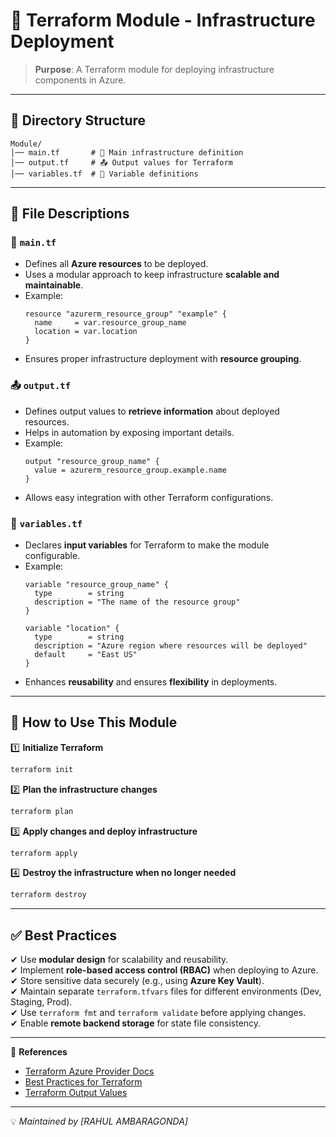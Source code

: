 # 🚀 Terraform Module - Infrastructure Deployment

> **Purpose**: A Terraform module for deploying infrastructure components in Azure.

---

## 📂 Directory Structure

```
Module/
│── main.tf       # 📜 Main infrastructure definition
│── output.tf     # 📤 Output values for Terraform
│── variables.tf  # 📌 Variable definitions
```

---

## 📄 File Descriptions

### 📜 `main.tf`
- Defines all **Azure resources** to be deployed.
- Uses a modular approach to keep infrastructure **scalable and maintainable**.
- Example:
  ```hcl
  resource "azurerm_resource_group" "example" {
    name     = var.resource_group_name
    location = var.location
  }
  ```
- Ensures proper infrastructure deployment with **resource grouping**.

### 📤 `output.tf`
- Defines output values to **retrieve information** about deployed resources.
- Helps in automation by exposing important details.
- Example:
  ```hcl
  output "resource_group_name" {
    value = azurerm_resource_group.example.name
  }
  ```
- Allows easy integration with other Terraform configurations.

### 📌 `variables.tf`
- Declares **input variables** for Terraform to make the module configurable.
- Example:
  ```hcl
  variable "resource_group_name" {
    type        = string
    description = "The name of the resource group"
  }

  variable "location" {
    type        = string
    description = "Azure region where resources will be deployed"
    default     = "East US"
  }
  ```
- Enhances **reusability** and ensures **flexibility** in deployments.

---

## 🚀 How to Use This Module

1️⃣ **Initialize Terraform**
```sh
terraform init
```
2️⃣ **Plan the infrastructure changes**
```sh
terraform plan
```
3️⃣ **Apply changes and deploy infrastructure**
```sh
terraform apply
```
4️⃣ **Destroy the infrastructure when no longer needed**
```sh
terraform destroy
```

---

## ✅ Best Practices
✔ Use **modular design** for scalability and reusability.  
✔ Implement **role-based access control (RBAC)** when deploying to Azure.  
✔ Store sensitive data securely (e.g., using **Azure Key Vault**).  
✔ Maintain separate `terraform.tfvars` files for different environments (Dev, Staging, Prod).  
✔ Use `terraform fmt` and `terraform validate` before applying changes.  
✔ Enable **remote backend storage** for state file consistency.  

---

🔗 **References**
- [Terraform Azure Provider Docs](https://registry.terraform.io/providers/hashicorp/azurerm/latest/docs)
- [Best Practices for Terraform](https://learn.hashicorp.com/terraform)
- [Terraform Output Values](https://developer.hashicorp.com/terraform/language/values/outputs)

---

💡 *Maintained by [RAHUL AMBARAGONDA]*
